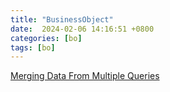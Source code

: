 ```yaml
---
title: "BusinessObject"
date:  2024-02-06 14:16:51 +0800
categories: [bo]
tags: [bo]
---
```


[Merging Data From Multiple Queries](https://mylinccontent.dsc.umich.edu/mais/html/BusObj_Merge_Data2.html)
